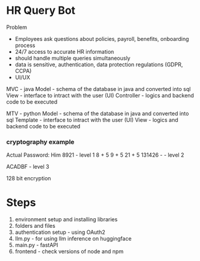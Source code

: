 # HR Query Bot

Problem
- Employees ask questions about policies, payroll, benefits, onboarding process
- 24/7 access to accurate HR information
- should handle multiple queries simultaneously
- data is sensitive, authentication, data protection regulations (GDPR, CCPA)
- UI/UX

MVC - java
Model - schema of the database in java and converted into sql
View - interface to intract with the user (UI)
Controller - logics and backend code to be executed

MTV - python
Model - schema of the database in java and converted into sql
Template - interface to intract with the user (UI)
View - logics and backend code to be executed

### cryptography example

Actual Password: 
Him
8921  - level 1
8 + 5 9 + 5 21 + 5
131426 - - level 2

ACADBF - level 3



128 bit encryption


# Steps

1. environment setup and installing libraries
2. folders and files
3. authentication setup - using OAuth2 
4. llm.py - for using llm inference on huggingface
5. main.py - fastAPI 
6. frontend - check versions of node and npm
